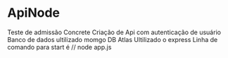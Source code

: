 # ApiNode
Teste de admissão Concrete
Criação de Api com autenticação de usuário
Banco de dados ultilizado momgo DB Atlas
Ultilizado o express
Linha de comando para start é // node app.js


